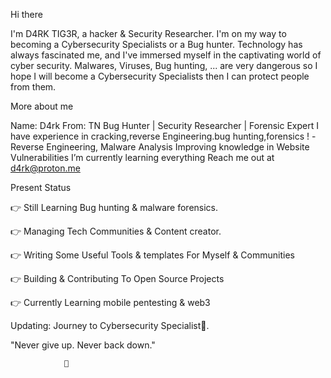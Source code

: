 

Hi there 

I'm D4RK TIG3R, a hacker & Security Researcher. I'm on my way to becoming a Cybersecurity Specialists or a Bug hunter.
Technology has always fascinated me, and I've immersed myself in the captivating world of cyber security. Malwares, Viruses, Bug hunting, ... are very dangerous so I hope I will become a Cybersecurity Specialists then I can protect people from them.

More about me

 Name: D4rk
 From: TN
 Bug Hunter | Security Researcher | Forensic Expert
 I have experience in cracking,reverse Engineering.bug hunting,forensics ! -Reverse Engineering, Malware Analysis
 Improving knowledge in Website Vulnerabilities
 I’m currently learning everything
 Reach me out at d4rk@proton.me

Present Status


 👉 Still Learning Bug hunting & malware forensics.

 👉 Managing Tech Communities & Content creator.

 👉 Writing Some Useful Tools & templates For Myself & Communities

 👉 Building & Contributing To Open Source Projects

 👉 Currently Learning mobile pentesting & web3

 Updating: Journey to Cybersecurity Specialist👀.




   "Never give up. Never back down."


                🌱
